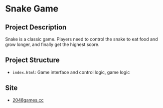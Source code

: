 # Snake Game

## Project Description

Snake is a classic game. Players need to control the snake to eat food and grow longer, and finally get the highest score.

## Project Structure

- `index.html`: Game interface and control logic, game logic

## Site

- [2048games.cc](https://2048games.cc)
